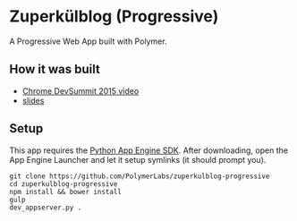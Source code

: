 # Zuperkülblog (Progressive)

A Progressive Web App built with Polymer.

## How it was built

* [Chrome DevSummit 2015 video](https://www.youtube.com/watch?v=g7f1Az5fxgU)
* [slides](https://speakerdeck.com/robdodson/building-progressive-web-apps-with-polymer)

## Setup

This app requires the [Python App Engine SDK](https://cloud.google.com/appengine/downloads?hl=en).
After downloading, open the App Engine Launcher and let it setup symlinks (it should prompt you).

```
git clone https://github.com/PolymerLabs/zuperkulblog-progressive
cd zuperkulblog-progressive
npm install && bower install
gulp
dev_appserver.py .
```
